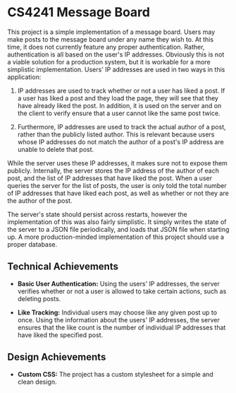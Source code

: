 # CS4241 Message Board

This project is a simple implementation of a message board. Users may make posts to the message board under any name they wish to. At this time, it does not currently feature any proper authentication. Rather, authentication is all based on the user's IP addresses. Obviously this is not a viable solution for a production system, but it is workable for a more simplistic implementation. Users' IP addresses are used in two ways in this application:

1. IP addresses are used to track whether or not a user has liked a post. If a user has liked a post and they load the page, they will see that they have already liked the post. In addition, it is used on the server and on the client to verify ensure that a user cannot like the same post twice.

2. Furthermore, IP addresses are used to track the actual author of a post, rather than the publicly listed author. This is relevant because users whose IP addresses do not match the author of a post's IP address are unable to delete that post.

While the server uses these IP addresses, it makes sure not to expose them publicly. Internally, the server stores the IP address of the author of each post, and the list of IP addresses that have liked the post. When a user queries the server for the list of posts, the user is only told the total number of IP addresses that have liked each post, as well as whether or not they are the author of the post.

The server's state should persist across restarts, however the implementation of this was also fairly simplistic. It simply writes the state of the server to a JSON file periodically, and loads that JSON file when starting up. A more production-minded implementation of this project should use a proper database.

## Technical Achievements

- **Basic User Authentication:** Using the users' IP addresses, the server verifies whether or not a user is allowed to take certain actions, such as deleting posts.

- **Like Tracking:** Individual users may choose like any given post up to once. Using the information about the users' IP addresses, the server ensures that the like count is the number of individual IP addresses that have liked the specified post.

## Design Achievements

- **Custom CSS:** The project has a custom stylesheet for a simple and clean design.
